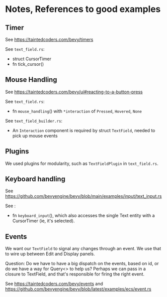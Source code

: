 # Notes, References to good examples

## Timer

See https://taintedcoders.com/bevy/timers

See `text_field.rs`:

* struct CursorTimer
* fn tick_cursor()

## Mouse Handling

See https://taintedcoders.com/bevy/ui#reacting-to-a-button-press

See `text_field.rs`:

* fn `mouse_handling`() with `*interaction` of `Pressed`, `Hovered`, `None`

See `text_field_builder.rs`:

* An `Interaction` component is required by struct `TextField`, needed to pick up mouse events

## Plugins

We used plugins for modularity, such as `TextFieldPlugin` in `text_field.rs`.

## Keyboard handling

See https://github.com/bevyengine/bevy/blob/main/examples/input/text_input.rs

See :

* fn `keyboard_input`(), which also accesses the single Text entity with a CursorTimer (ie, it's selected).

## Events

We want our `TextField` to signal any changes through an event. We use that to wire up between Edit and Display panels.

Question: Do we have to have a big dispatch on the events, based on id, or do we have a way for Query<> to help us?
Perhaps we can pass in a closure to TextField, and that's responsible for firing the right event.

See https://taintedcoders.com/bevy/events and https://github.com/bevyengine/bevy/blob/latest/examples/ecs/event.rs